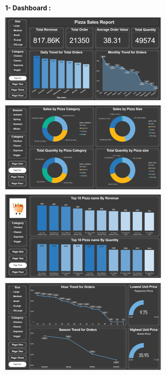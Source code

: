 ## 1- Dashboard :
</p>
  <p float="left">
  <img src='Dashboard\Screen one.png'/>
  </p>
  <img src='Dashboard\Screen two.png'/>
    </p>
  <img src='Dashboard\Screen three.png'/>
    </p>
  <img src='Dashboard\Screen four.png'/>
</p>

